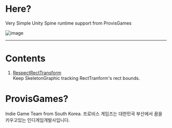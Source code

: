 # Here?
Very Simple Unity Spine runtime support from ProvisGames

![image](https://user-images.githubusercontent.com/14087406/81164192-ebc5dc80-8fca-11ea-9f8a-e0ef44938523.png)


- - -  
# Contents
1. [RespectRectTransform](https://github.com/ggzerosum/SpineUtility/tree/master/RespectRectTransform)  
Keep SkeletonGraphic tracking RectTranform's rect bounds.


# ProvisGames?
Indie Game Team from South Korea.
프로비스 게임즈는 대한민국 부산에서 꿈을 키우고있는 인디게임개발사입니다.
